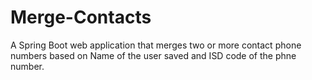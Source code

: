 # Merge-Contacts

A Spring Boot web application that merges two or more contact phone numbers based on Name of the user saved and ISD code of the phne number.
